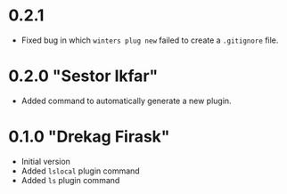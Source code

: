 # 0.2.1
- Fixed bug in which `winters plug new` failed to create a `.gitignore` file.

# 0.2.0 "Sestor Ikfar"
- Added command to automatically generate a new plugin.

# 0.1.0 "Drekag Firask"
- Initial version
- Added `lslocal` plugin command
- Added `ls` plugin command
